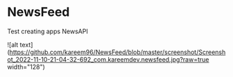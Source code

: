 # NewsFeed
Test creating apps NewsAPI

![alt text](https://github.com/kareem96/NewsFeed/blob/master/screenshot/Screenshot_2022-11-10-21-04-32-692_com.kareemdev.newsfeed.jpg?raw=true width="128")
